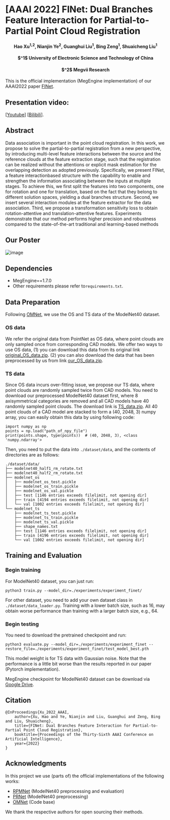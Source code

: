 # [AAAI 2022] FINet: Dual Branches Feature Interaction for Partial-to-Partial Point Cloud Registration

<h4 align = "center">Hao Xu<sup>1,2</sup>, Nianjin Ye<sup>2</sup>, Guanghui Liu<sup>1</sup>, Bing Zeng<sup>1</sup>, Shuaicheng Liu<sup>1</sup></h4>
<h4 align = "center"> $^1$ University of Electronic Science and Technology of China</center></h4>
<h4 align = "center">$^2$ Megvii Research</h4>
                     
                       
This is the official implementation (MegEngine implementation) of our AAAI2022 paper [FINet](https://www.aaai.org/AAAI22Papers/AAAI-549.XuH.pdf).

## Presentation video: 
[[Youtube](https://www.youtube.com/watch?v=XDmE9iSx9WM)] [[Bilibili](https://www.bilibili.com/video/BV1z44y1s7up/)].

## Abstract
Data association is important in the point cloud registration. In this work, we propose to solve the partial-to-partial registration from a new perspective, by introducing multi-level feature interactions between the source and the reference clouds at the feature extraction stage, such that the registration can be realized without the attentions or explicit mask estimation for the overlapping detection as adopted previously. Specifically, we present FINet, a feature interactionbased structure with the capability to enable and strengthen the information associating between the inputs at multiple stages. To achieve this, we first split the features into two components, one for rotation and one for translation, based on the fact that they belong to different solution spaces, yielding a dual branches structure. Second, we insert several interaction modules at the feature extractor for the data association. Third, we propose a transformation sensitivity loss to obtain rotation-attentive and translation-attentive features. Experiments demonstrate that our method performs higher precision and robustness compared to the state-of-the-art traditional and learning-based methods


## Our Poster

![image](./images/FINet_poster.png)

## Dependencies

* MegEngine==1.7.0
* Other requirements please refer to`requirements.txt`.

## Data Preparation

Following [OMNet](https://github.com/megvii-research/OMNet), we use the OS and TS data of the ModelNet40 dataset.

### OS data

We refer the original data from PointNet as OS data, where point clouds are only sampled once from corresponding CAD models. We offer two ways to use OS data, (1) you can download this data from its original link [original_OS_data.zip](http://modelnet.cs.princeton.edu/). (2) you can also download the data that has been preprocessed by us from link [our_OS_data.zip](https://drive.google.com/file/d/1rXnbXwD72tkeu8x6wboMP0X7iL9LiBPq/view?usp=sharing).

### TS data

Since OS data incurs over-fitting issue, we propose our TS data, where point clouds are randomly sampled twice from CAD models. You need to download our preprocessed ModelNet40 dataset first, where 8 axisymmetrical categories are removed and all CAD models have 40 randomly sampled point clouds. The download link is [TS_data.zip](https://drive.google.com/file/d/1DPBBI3Ulvp2Mx7SAZaBEyvADJzBvErFF/view?usp=sharing). All 40 point clouds of a CAD model are stacked to form a (40, 2048, 3) numpy array, you can easily obtain this data by using following code:

```
import numpy as np
points = np.load("path_of_npy_file")
print(points.shape, type(points))  # (40, 2048, 3), <class 'numpy.ndarray'>
```

Then, you need to put the data into `./dataset/data`, and the contents of directories are as follows:

```
./dataset/data/
├── modelnet40_half1_rm_rotate.txt
├── modelnet40_half2_rm_rotate.txt
├── modelnet_os
│   ├── modelnet_os_test.pickle
│   ├── modelnet_os_train.pickle
│   ├── modelnet_os_val.pickle
│   ├── test [1146 entries exceeds filelimit, not opening dir]
│   ├── train [4194 entries exceeds filelimit, not opening dir]
│   └── val [1002 entries exceeds filelimit, not opening dir]
└── modelnet_ts
    ├── modelnet_ts_test.pickle
    ├── modelnet_ts_train.pickle
    ├── modelnet_ts_val.pickle
    ├── shape_names.txt
    ├── test [1146 entries exceeds filelimit, not opening dir]
    ├── train [4196 entries exceeds filelimit, not opening dir]
    └── val [1002 entries exceeds filelimit, not opening dir]
```

## Training and Evaluation

### Begin training

For ModelNet40 dataset, you can just run:

```
python3 train.py --model_dir=./experiments/experiment_finet/
```

For other dataset, you need to add your own dataset class in `./dataset/data_loader.py`. Training with a lower batch size, such as 16, may obtain worse performance than training with a larger batch size, e.g., 64.

### Begin testing

You need to download the pretrained checkpoint and run:

```
python3 evaluate.py --model_dir=./experiments/experiment_finet --restore_file=./experiments/experiment_finet/test_model_best.pth
```

This model weight is for TS data with Gaussian noise. Note that the performance is a little bit worse than the results reported in our paper (Pytorch implementation).

MegEngine checkpoint for ModelNet40 dataset can be download via [Google Drive](https://drive.google.com/file/d/1nM9bzSYGYA8fsQ0-HSPLo4rOdkG5rxAS/view?usp=sharing).

## Citation

```
@InProceedings{Xu_2022_AAAI,
    author={Xu, Hao and Ye, Nianjin and Liu, Guanghui and Zeng, Bing and Liu, Shuaicheng},
    title={FINet: Dual Branches Feature Interaction for Partial-to-Partial Point Cloud Registration},
    booktitle={Proceedings of the Thirty-Sixth AAAI Conference on Artificial Intelligence},
    year={2022}
}
```

## Acknowledgments

In this project we use (parts of) the official implementations of the following works:

* [RPMNet](https://github.com/yewzijian/RPMNet) (ModelNet40 preprocessing and evaluation)
* [PRNet](https://github.com/WangYueFt/prnet) (ModelNet40 preprocessing)
* [OMNet](https://github.com/megvii-research/OMNet) (Code base)

We thank the respective authors for open sourcing their methods.
